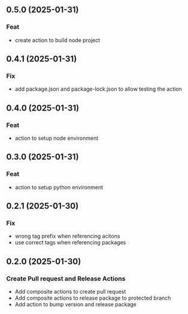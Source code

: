 ## 0.5.0 (2025-01-31)

### Feat

- create action to build node project

## 0.4.1 (2025-01-31)

### Fix

- add package.json and package-lock.json to allow testing the action

## 0.4.0 (2025-01-31)

### Feat

- action to setup node environment

## 0.3.0 (2025-01-31)

### Feat

- action to setup python environment

## 0.2.1 (2025-01-30)

### Fix

- wrong tag prefix when referencing acitons
- use correct tags when referencing packages

## 0.2.0 (2025-01-30)

### Create Pull request and Release Actions

- Add composite actions to create pull request
- Add composite actions to release package to protected branch
- Add action to bump version and release package

